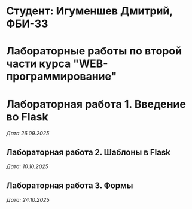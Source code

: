 # Студент: Игуменшев Дмитрий, ФБИ-33

# Лабораторные работы по второй части курса "WEB-программирование"

# Лабораторная работа 1. Введение во Flask

*Дата 26.09.2025*

## Лабораторная работа 2. Шаблоны в Flask

*Дата: 10.10.2025*

## Лабораторная работа 3. Формы

*Дата: 24.10.2025*